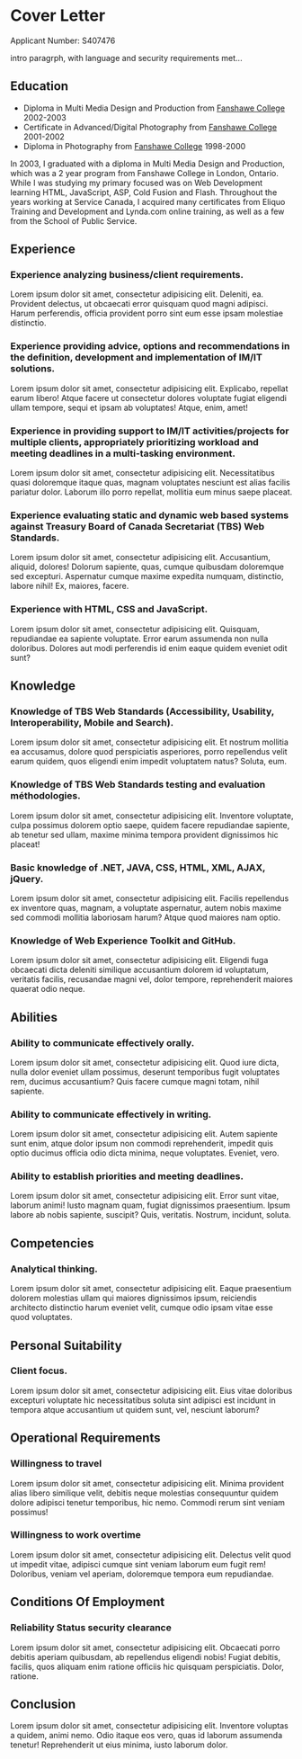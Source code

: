 # Cover Letter
Applicant Number: S407476

intro paragrph, with language and security requirements met...

## Education

*   Diploma in Multi Media Design and Production from [Fanshawe College](http://www.fanshawec.ca/) 2002-2003
*   Certificate in Advanced/Digital Photography from [Fanshawe College](http://www.fanshawec.ca/) 2001-2002
*   Diploma in Photography from [Fanshawe College](http://www.fanshawec.ca/) 1998-2000

In 2003, I graduated with a diploma in Multi Media Design and Production, which was a 2 year program from Fanshawe College in London, Ontario. While I was studying my primary focused was on Web Development learning HTML, JavaScript, ASP, Cold Fusion and Flash. Throughout the years working at Service Canada, I acquired many certificates from Eliquo Training and Development and Lynda.com online training, as well as a few from the School of Public Service.

## Experience

### Experience analyzing business/client requirements.

Lorem ipsum dolor sit amet, consectetur adipisicing elit. Deleniti, ea. Provident delectus, ut obcaecati error quisquam quod magni adipisci. Harum perferendis, officia provident porro sint eum esse ipsam molestiae distinctio.

### Experience providing advice, options and recommendations in the definition, development and implementation of IM/IT solutions.

Lorem ipsum dolor sit amet, consectetur adipisicing elit. Explicabo, repellat earum libero! Atque facere ut consectetur dolores voluptate fugiat eligendi ullam tempore, sequi et ipsam ab voluptates! Atque, enim, amet!

### Experience in providing support to IM/IT activities/projects for multiple clients, appropriately prioritizing workload and meeting deadlines in a multi-tasking environment.

Lorem ipsum dolor sit amet, consectetur adipisicing elit. Necessitatibus quasi doloremque itaque quas, magnam voluptates nesciunt est alias facilis pariatur dolor. Laborum illo porro repellat, mollitia eum minus saepe placeat.

### Experience evaluating static and dynamic web based systems against Treasury Board of Canada Secretariat (TBS) Web Standards.

Lorem ipsum dolor sit amet, consectetur adipisicing elit. Accusantium, aliquid, dolores! Dolorum sapiente, quas, cumque quibusdam doloremque sed excepturi. Aspernatur cumque maxime expedita numquam, distinctio, labore nihil! Ex, maiores, facere.

### Experience with HTML, CSS and JavaScript.

Lorem ipsum dolor sit amet, consectetur adipisicing elit. Quisquam, repudiandae ea sapiente voluptate. Error earum assumenda non nulla doloribus. Dolores aut modi perferendis id enim eaque quidem eveniet odit sunt?

## Knowledge

### Knowledge of TBS Web Standards (Accessibility, Usability, Interoperability, Mobile and Search).

Lorem ipsum dolor sit amet, consectetur adipisicing elit. Et nostrum mollitia ea accusamus, dolore quod perspiciatis asperiores, porro repellendus velit earum quidem, quos eligendi enim impedit voluptatem natus? Soluta, eum.

### Knowledge of TBS Web Standards testing and evaluation méthodologies.

Lorem ipsum dolor sit amet, consectetur adipisicing elit. Inventore voluptate, culpa possimus dolorem optio saepe, quidem facere repudiandae sapiente, ab tenetur sed ullam, maxime minima tempora provident dignissimos hic placeat!

### Basic knowledge of .NET, JAVA, CSS, HTML, XML, AJAX, jQuery.

Lorem ipsum dolor sit amet, consectetur adipisicing elit. Facilis repellendus ex inventore quas, magnam, a voluptate aspernatur, autem nobis maxime sed commodi mollitia laboriosam harum? Atque quod maiores nam optio.

### Knowledge of Web Experience Toolkit and GitHub.

Lorem ipsum dolor sit amet, consectetur adipisicing elit. Eligendi fuga obcaecati dicta deleniti similique accusantium dolorem id voluptatum, veritatis facilis, recusandae magni vel, dolor tempore, reprehenderit maiores quaerat odio neque.

## Abilities

### Ability to communicate effectively orally.

Lorem ipsum dolor sit amet, consectetur adipisicing elit. Quod iure dicta, nulla dolor eveniet ullam possimus, deserunt temporibus fugit voluptates rem, ducimus accusantium? Quis facere cumque magni totam, nihil sapiente.

### Ability to communicate effectively in writing.

Lorem ipsum dolor sit amet, consectetur adipisicing elit. Autem sapiente sunt enim, atque dolor ipsum non commodi reprehenderit, impedit quis optio ducimus officia odio dicta minima, neque voluptates. Eveniet, vero.

### Ability to establish priorities and meeting deadlines.

Lorem ipsum dolor sit amet, consectetur adipisicing elit. Error sunt vitae, laborum animi! Iusto magnam quam, fugiat dignissimos praesentium. Ipsum labore ab nobis sapiente, suscipit? Quis, veritatis. Nostrum, incidunt, soluta.

## Competencies

### Analytical thinking.

Lorem ipsum dolor sit amet, consectetur adipisicing elit. Eaque praesentium dolorem molestias ullam qui maiores dignissimos ipsum, reiciendis architecto distinctio harum eveniet velit, cumque odio ipsam vitae esse quod voluptates.

## Personal Suitability

### Client focus.

Lorem ipsum dolor sit amet, consectetur adipisicing elit. Eius vitae doloribus excepturi voluptate hic necessitatibus soluta sint adipisci est incidunt in tempora atque accusantium ut quidem sunt, vel, nesciunt laborum?

## Operational Requirements

### Willingness to travel

Lorem ipsum dolor sit amet, consectetur adipisicing elit. Minima provident alias libero similique velit, debitis neque molestias consequuntur quidem dolore adipisci tenetur temporibus, hic nemo. Commodi rerum sint veniam possimus!

### Willingness to work overtime

Lorem ipsum dolor sit amet, consectetur adipisicing elit. Delectus velit quod ut impedit vitae, adipisci cumque sint veniam laborum eum fugit rem! Doloribus, veniam vel aperiam, doloremque tempora eum repudiandae.

## Conditions Of Employment

### Reliability Status security clearance

Lorem ipsum dolor sit amet, consectetur adipisicing elit. Obcaecati porro debitis aperiam quibusdam, ab repellendus eligendi nobis! Fugiat debitis, facilis, quos aliquam enim ratione officiis hic quisquam perspiciatis. Dolor, ratione.

## Conclusion

Lorem ipsum dolor sit amet, consectetur adipisicing elit. Inventore voluptas a quidem, animi nemo. Odio itaque eos vero, quas id laborum assumenda tenetur! Reprehenderit ut eius minima, iusto laborum dolor.

